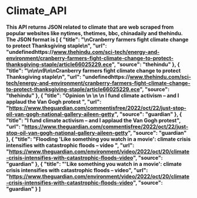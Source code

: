 # Climate_API

**This API returns JSON related to climate that are web scraped from popular websites like nytimes, thetimes, bbc, chinadaily and thehindu.**
**The JSON format is 
[
{
"title": "\nCranberry farmers fight climate change to protect Thanksgiving staple\n",
"url": "undefinedhttps://www.thehindu.com/sci-tech/energy-and-environment/cranberry-farmers-fight-climate-change-to-protect-thanksgiving-staple/article66025229.ece",
"source": "thehindu"
},
{
"title": "\n\n\n9\n\nCranberry farmers fight climate change to protect Thanksgiving staple\n",
"url": "undefinedhttps://www.thehindu.com/sci-tech/energy-and-environment/cranberry-farmers-fight-climate-change-to-protect-thanksgiving-staple/article66025229.ece",
"source": "thehindu"
},
{
"title": "Opinion   \n                 \n                  \n                  I fund climate activism – and I applaud the Van Gogh protest ",
"url": "https://www.theguardian.com/commentisfree/2022/oct/22/just-stop-oil-van-gogh-national-gallery-aileen-getty",
"source": "guardian"
},
{
"title": "I fund climate activism – and I applaud the Van Gogh protest",
"url": "https://www.theguardian.com/commentisfree/2022/oct/22/just-stop-oil-van-gogh-national-gallery-aileen-getty",
"source": "guardian"
},
{
"title": "Flooding  'Like something you watch in a movie': climate crisis intensifies with catastrophic floods – video ",
"url": "https://www.theguardian.com/environment/video/2022/oct/20/climate-crisis-intensifies-with-catastrophic-floods-video",
"source": "guardian"
},
{
"title": "'Like something you watch in a movie': climate crisis intensifies with catastrophic floods – video",
"url": "https://www.theguardian.com/environment/video/2022/oct/20/climate-crisis-intensifies-with-catastrophic-floods-video",
"source": "guardian"
}
]**
